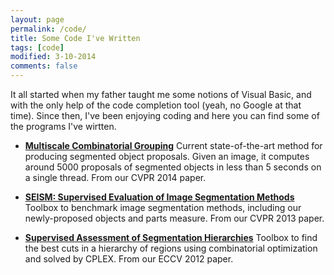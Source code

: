 ```yaml
---
layout: page
permalink: /code/
title: Some Code I've Written
tags: [code]
modified: 3-10-2014
comments: false
---
```



It all started when my father taught me some notions of Visual Basic, and with the only help of the code completion tool (yeah, no Google at that time). Since then, I've been enjoying coding and here you can find some of the programs I've wirtten.

* [**Multiscale Combinatorial Grouping**](http://www.eecs.berkeley.edu/Research/Projects/CS/vision/grouping/mcg/)
Current state-of-the-art method for producing segmented object proposals. Given an image, it computes around 5000 proposals of segmented objects in less than 5 seconds on a single thread. From our CVPR 2014 paper.

* [**SEISM: Supervised Evaluation of Image Segmentation Methods**](https://imatge.upc.edu/web/resources/supervised-evaluation-image-segmentation)
Toolbox to benchmark image segmentation methods, including our newly-proposed objects and parts measure. From our CVPR 2013 paper.

* [**Supervised Assessment of Segmentation Hierarchies**](https://imatge.upc.edu/web/resources/supervised-assessment-segmentation-hierarchies)
Toolbox to find the best cuts in a hierarchy of regions using combinatorial optimization and solved by CPLEX. From our ECCV 2012 paper.
 
